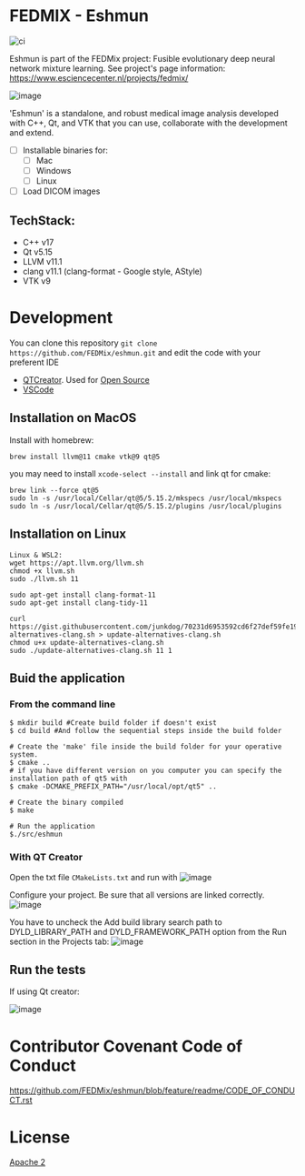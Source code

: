 # FEDMIX - Eshmun

![ci](https://github.com/FEDMix/eshmun/actions/workflows/build.yml/badge.svg)

Eshmun is part of the FEDMix project: Fusible evolutionary deep neural network mixture learning. See project's page information: https://www.esciencecenter.nl/projects/fedmix/

![image](https://user-images.githubusercontent.com/4195550/111743278-ba27ce00-8889-11eb-94ec-faa8ddec4b01.png)


'Eshmun' is a standalone, and robust medical image analysis developed with C++, Qt, and VTK that you can use, collaborate with the development and extend.

- [ ] Installable binaries for:
  - [ ] Mac
  - [ ] Windows
  - [ ] Linux
- [ ] Load DICOM images

## TechStack:
- C++ v17
- Qt v5.15
- LLVM v11.1
- clang v11.1 (clang-format - Google style, AStyle)
- VTK v9

# Development
You can clone this repository
```git clone https://github.com/FEDMix/eshmun.git```
and edit the code with your preferent IDE
- [QTCreator](https://www.qt.io/download-thank-you). Used for [Open Source](https://www.qt.io/download-open-source)
- [VSCode](https://code.visualstudio.com/download)

## Installation on MacOS
Install with homebrew:
```
brew install llvm@11 cmake vtk@9 qt@5
```
you may need to install `xcode-select --install` and link qt for cmake:
```shell
brew link --force qt@5
sudo ln -s /usr/local/Cellar/qt@5/5.15.2/mkspecs /usr/local/mkspecs
sudo ln -s /usr/local/Cellar/qt@5/5.15.2/plugins /usr/local/plugins
```

## Installation on Linux
```shell
Linux & WSL2:
wget https://apt.llvm.org/llvm.sh
chmod +x llvm.sh
sudo ./llvm.sh 11

sudo apt-get install clang-format-11
sudo apt-get install clang-tidy-11

curl https://gist.githubusercontent.com/junkdog/70231d6953592cd6f27def59fe19e50d/raw/92f0e73d2558402b7316021c1ab408b30e534de6/update-alternatives-clang.sh > update-alternatives-clang.sh
chmod u+x update-alternatives-clang.sh
sudo ./update-alternatives-clang.sh 11 1
```

## Buid the application
### From the command line
```shell
$ mkdir build #Create build folder if doesn't exist
$ cd build #And follow the sequential steps inside the build folder

# Create the 'make' file inside the build folder for your operative system.
$ cmake .. 
# if you have different version on you computer you can specify the installation path of qt5 with
$ cmake -DCMAKE_PREFIX_PATH="/usr/local/opt/qt5" ..

# Create the binary compiled
$ make

# Run the application
$./src/eshmun  
```

### With QT Creator
Open the txt file `CMakeLists.txt`
and run with 
![image](https://user-images.githubusercontent.com/4195550/111753398-1c3b0000-8897-11eb-9bc7-359fd6a62a14.png)


Configure your project. Be sure that all versions are linked correctly. 
![image](https://user-images.githubusercontent.com/4195550/111751176-725a7400-8894-11eb-8051-f3cc4f86f91b.png)

You have to uncheck the Add build library search path to DYLD_LIBRARY_PATH and DYLD_FRAMEWORK_PATH option from the Run section in the Projects tab:
![image](https://user-images.githubusercontent.com/4195550/111753292-fd3c6e00-8896-11eb-8916-025056b95e84.png)



## Run the tests
If using Qt creator: 

![image](https://user-images.githubusercontent.com/4195550/111753678-7045e480-8897-11eb-8da1-aa24eaca9267.png)

# Contributor Covenant Code of Conduct
https://github.com/FEDMix/eshmun/blob/feature/readme/CODE_OF_CONDUCT.rst

# License
[Apache 2](https://www.apache.org/licenses/LICENSE-2.0)
